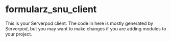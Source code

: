 # formularz_snu_client

This is your Serverpod client. The code in here is mostly generated by
Serverpod, but you may want to make changes if you are adding modules to your
project.
